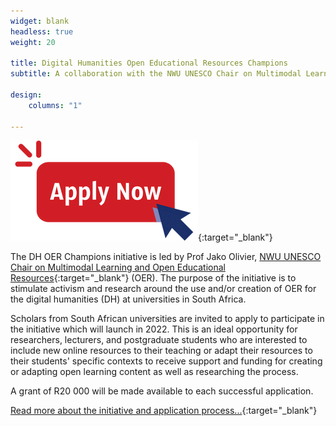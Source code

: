 ```yaml
---
widget: blank
headless: true
weight: 20

title: Digital Humanities Open Educational Resources Champions
subtitle: A collaboration with the NWU UNESCO Chair on Multimodal Learning and Open Educational Resources

design:
    columns: "1"

---
```


 [![Apply now button](apply-now.png)](../dh-oer){:target="_blank"}

The DH OER Champions initiative is led by Prof Jako Olivier, [NWU UNESCO Chair on Multimodal Learning and Open Educational Resources](https://education.nwu.ac.za/UNESCO-chair-OER){:target="_blank"} (OER). The purpose of the initiative is to stimulate activism and research around the use and/or creation of OER for the digital humanities (DH) at universities in South Africa.

Scholars from South African universities are invited to apply to participate in the initiative which will launch in 2022. This is an ideal opportunity for researchers, lecturers, and postgraduate students who are interested to include new online resources to their teaching or adapt their resources to their students' specific contexts to receive support and funding for creating or adapting open learning content as well as researching the process. 

A grant of R20 000 will be made available to each successful application. 

[Read more about the initiative and application process...](../dh-oer){:target="_blank"}






